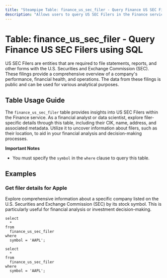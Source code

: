 ```yaml
---
title: "Steampipe Table: finance_us_sec_filer - Query Finance US SEC Filers using SQL"
description: "Allows users to query US SEC Filers in the Finance service. This table provides data on the filers' details, specifically their CIK, name, address, and other related information."
---
```


# Table: finance_us_sec_filer - Query Finance US SEC Filers using SQL

US SEC Filers are entities that are required to file statements, reports, and other forms with the U.S. Securities and Exchange Commission (SEC). These filings provide a comprehensive overview of a company's performance, financial health, and operations. The data from these filings is public and can be used for various analytical purposes.

## Table Usage Guide

The `finance_us_sec_filer` table provides insights into US SEC Filers within the Finance service. As a financial analyst or data scientist, explore filer-specific details through this table, including their CIK, name, address, and associated metadata. Utilize it to uncover information about filers, such as their location, to aid in your financial analysis and decision-making processes.

**Important Notes**
- You must specify the `symbol` in the `where` clause to query this table.

## Examples

### Get filer details for Apple
Explore comprehensive information about a specific company listed on the U.S. Securities and Exchange Commission (SEC) by its stock symbol. This is particularly useful for financial analysis or investment decision-making.

```sql+postgres
select
  *
from
  finance_us_sec_filer
where
  symbol = 'AAPL';
```

```sql+sqlite
select
  *
from
  finance_us_sec_filer
where
  symbol = 'AAPL';
```
